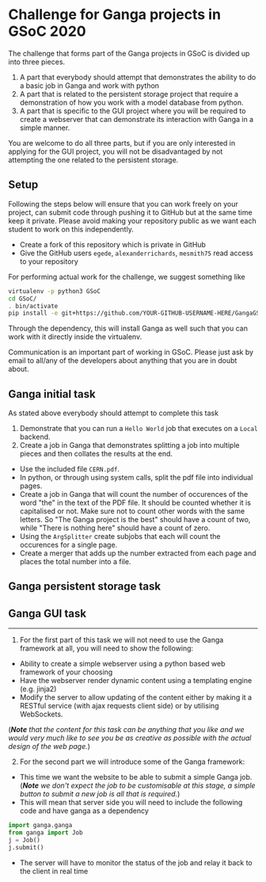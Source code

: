 # Challenge for Ganga projects in GSoC 2020

The challenge that forms part of the Ganga projects in GSoC is divided up into three pieces.

1) A part that everybody should attempt that demonstrates the ability to do a basic job in Ganga and work with python
2) A part that is related to the persistent storage project that require a demonstration of how you work with a model database from python.
3) A part that is specific to the GUI project where you will be required to create a webserver that can demonstrate its interaction with Ganga in a simple manner.

You are welcome to do all three parts, but if you are only interested in applying for the GUI project, you will not be disadvantaged by not attempting the one related to the persistent storage.

## Setup
Following the steps below will ensure that you can work freely on your project, can submit code through pushing it to GitHub but at the same time keep it private. Please avoid making your repository public as we want each student to work on this independently.

- Create a fork of this repository which is private in GitHub
- Give the GitHub users `egede`, `alexanderrichards`, `mesmith75` read access to your repository

For performing actual work for the challenge, we suggest something like

```bash
virtualenv -p python3 GSoC
cd GSoC/
. bin/activate
pip install -e git+https://github.com/YOUR-GITHUB-USERNAME-HERE/GangaGSoC2020#egg=gangagsoc
```

Through the dependency, this will install Ganga as well such that you can work with it directly inside the virtualenv.

Communication is an important part of working in GSoC. Please just ask by email to all/any of the developers about anything that you are in doubt about. 

## Ganga initial task

As stated above everybody should attempt to complete this task

1) Demonstrate that you can run a `Hello World` job that executes on a `Local` backend.
2) Create a job in Ganga that demonstrates splitting a job into multiple pieces and then collates the results at the end.
  - Use the included file `CERN.pdf`.
  - In python, or through using system calls, split the pdf file into individual pages. 
  - Create a job in Ganga that will count the number of occurences of the word "the" in the text of the PDF file. It should be counted whether it is capitalised or not. Make sure not to count other words with the same letters. So "The Ganga project is the best" should have a count of two, while "There is nothing here" should have a count of zero.
  - Using the `ArgSplitter` create subjobs that each will count the occurences for a single page.
  - Create a merger that adds up the number extracted from each page and places the total number into a file.

## Ganga persistent storage task



## Ganga GUI task
---

1) For the first part of this task we will not need to use the Ganga framework at all, you will need to show the following:

 - Ability to create a simple webserver using a python based web framework of your choosing
 - Have the webserver render dynamic content using a templating engine (e.g. jinja2)
 - Modify the server to allow updating of the content either by making it a RESTful service (with ajax requests client side) or by utilising WebSockets.


(*__Note__ that the content for this task can be anything that you like and we would very much like to see you be as creative as possible with the actual design of the web page.*)

2) For the second part we will introduce some of the Ganga framework:

 - This time we want the website to be able to submit a simple Ganga job.
   (*__Note__ we don't expect the job to be customisable at this stage, a simple button to submit a new job is all that is required.*)
 - This will mean that server side you will need to include the following code and have ganga as a dependency
 ```python
import ganga.ganga
from ganga import Job
j = Job()
j.submit()
```
 - The server will have to monitor the status of the job and relay it back to the client in real time
